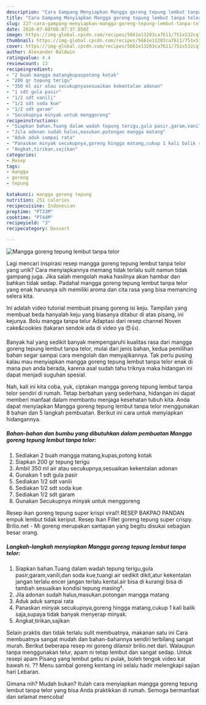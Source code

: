 ```yaml
---
description: "Cara Gampang Menyiapkan Mangga goreng tepung lembut tanpa telor Anti Gagal"
title: "Cara Gampang Menyiapkan Mangga goreng tepung lembut tanpa telor Anti Gagal"
slug: 227-cara-gampang-menyiapkan-mangga-goreng-tepung-lembut-tanpa-telor-anti-gagal
date: 2020-07-08T08:07:37.050Z
image: https://img-global.cpcdn.com/recipes/5661e13203ca7611/751x532cq70/mangga-goreng-tepung-lembut-tanpa-telor-foto-resep-utama.jpg
thumbnail: https://img-global.cpcdn.com/recipes/5661e13203ca7611/751x532cq70/mangga-goreng-tepung-lembut-tanpa-telor-foto-resep-utama.jpg
cover: https://img-global.cpcdn.com/recipes/5661e13203ca7611/751x532cq70/mangga-goreng-tepung-lembut-tanpa-telor-foto-resep-utama.jpg
author: Alexander Baldwin
ratingvalue: 4.4
reviewcount: 13
recipeingredient:
- "2 buah mangga matangkupaspotong kotak"
- "200 gr tepung terigu"
- "350 ml air atau secukupnyasesuaikan kekentalan adonan"
- "1 sdt gula pasir"
- "1/2 sdt vanili"
- "1/2 sdt soda kue"
- "1/2 sdt garam"
- "Secukupnya minyak untuk menggoreng"
recipeinstructions:
- "Siapkan bahan.Tuang dalam wadah tepung terigu,gula pasir,garam,vanili,dan soda kue,tuangi air sedikit dikit,atur kekentalan jangan terlalu encer jangan terlalu kental.air bisa di kurangi bisa di tambah sesuaikan kondisi tepung masing²."
- "Jila adonan sudah halus,masukan.potongan mangga matang"
- "Aduk aduk sampai rata"
- "Panaskan minyak secukupnya,goreng hingga matang,cukup 1 kali balik saja,supaya tidak banyak menyerap minyak."
- "Angkat,tirikan,sajikan"
categories:
- Resep
tags:
- mangga
- goreng
- tepung

katakunci: mangga goreng tepung 
nutrition: 251 calories
recipecuisine: Indonesian
preptime: "PT33M"
cooktime: "PT44M"
recipeyield: "3"
recipecategory: Dessert

---
```



![Mangga goreng tepung lembut tanpa telor](https://img-global.cpcdn.com/recipes/5661e13203ca7611/751x532cq70/mangga-goreng-tepung-lembut-tanpa-telor-foto-resep-utama.jpg)

Lagi mencari inspirasi resep mangga goreng tepung lembut tanpa telor yang unik? Cara menyiapkannya memang tidak terlalu sulit namun tidak gampang juga. Jika salah mengolah maka hasilnya akan hambar dan bahkan tidak sedap. Padahal mangga goreng tepung lembut tanpa telor yang enak harusnya sih memiliki aroma dan cita rasa yang bisa memancing selera kita.

Ini adalah video tutorial membuat pisang goreng isi keju. Tampilan yang membuat beda hanyalah keju yang biasanya ditabur di atas pisang, ini kejunya. Bolu mangga tanpa telur Adaptasi dari resep channel Noven cake&amp;cookies (takaran sendok ada di video ya 😍👍).

Banyak hal yang sedikit banyak mempengaruhi kualitas rasa dari mangga goreng tepung lembut tanpa telor, mulai dari jenis bahan, kedua pemilihan bahan segar sampai cara mengolah dan menyajikannya. Tak perlu pusing kalau mau menyiapkan mangga goreng tepung lembut tanpa telor enak di mana pun anda berada, karena asal sudah tahu triknya maka hidangan ini dapat menjadi suguhan spesial.


Nah, kali ini kita coba, yuk, ciptakan mangga goreng tepung lembut tanpa telor sendiri di rumah. Tetap berbahan yang sederhana, hidangan ini dapat memberi manfaat dalam membantu menjaga kesehatan tubuh kita. Anda dapat menyiapkan Mangga goreng tepung lembut tanpa telor menggunakan 8 bahan dan 5 langkah pembuatan. Berikut ini cara untuk menyiapkan hidangannya.

<!--inarticleads1-->

##### Bahan-bahan dan bumbu yang dibutuhkan dalam pembuatan Mangga goreng tepung lembut tanpa telor:

1. Sediakan 2 buah mangga matang,kupas,potong kotak
1. Siapkan 200 gr tepung terigu
1. Ambil 350 ml air atau secukupnya,sesuaikan kekentalan adonan
1. Gunakan 1 sdt gula pasir
1. Sediakan 1/2 sdt vanili
1. Sediakan 1/2 sdt soda kue
1. Sediakan 1/2 sdt garam
1. Gunakan Secukupnya minyak untuk menggoreng


Resep ikan goreng tepung super krispi viral!! RESEP BAKPAO PANDAN empuk lembut tidak keriput. Resep Ikan Fillet goreng tepung super crispy. Brilio.net - Mi goreng merupakan santapan yang begitu disukai sebagian besar orang. 

<!--inarticleads2-->

##### Langkah-langkah menyiapkan Mangga goreng tepung lembut tanpa telor:

1. Siapkan bahan.Tuang dalam wadah tepung terigu,gula pasir,garam,vanili,dan soda kue,tuangi air sedikit dikit,atur kekentalan jangan terlalu encer jangan terlalu kental.air bisa di kurangi bisa di tambah sesuaikan kondisi tepung masing².
1. Jila adonan sudah halus,masukan.potongan mangga matang
1. Aduk aduk sampai rata
1. Panaskan minyak secukupnya,goreng hingga matang,cukup 1 kali balik saja,supaya tidak banyak menyerap minyak.
1. Angkat,tirikan,sajikan


Selain praktis dan tidak terlalu sulit membuatnya, makanan satu ini Cara membuatnya sangat mudah dan bahan-bahannya sendiri terbilang sangat murah. Berikut beberapa resep mi goreng dilansir brilio.net dari. Walaupun tanpa menggunakan telur, apam ni tetap lembut dan sangat sedap. Untuk resepi apam Pisang yang lembut gebu ni pulak, boleh tengok video kat bawah ni. ?? Menu sambal goreng kentang ini selalu hadir melengkapi sajian hari Lebaran. 

Gimana nih? Mudah bukan? Itulah cara menyiapkan mangga goreng tepung lembut tanpa telor yang bisa Anda praktikkan di rumah. Semoga bermanfaat dan selamat mencoba!
